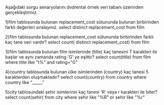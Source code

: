 Aşağıdaki sorgu senaryolarını dvdrental örnek veri tabanı üzerinden gerçekleştiriniz.

1)film tablosunda bulunan replacement_cost sütununda bulunan birbirinden farklı değerleri sıralayınız.
select distinct replacement_cost from film

2)film tablosunda bulunan replacement_cost sütununda birbirinden farklı kaç tane veri vardır?
select count( distinct replacement_cost) from film

3)film tablosunda bulunan film isimlerinde (title) kaç tanesini T karakteri ile başlar ve aynı zamanda rating 'G' ye eşittir?
select count(title) from film where title like "t%" and rating="G"

4)country tablosunda bulunan ülke isimlerinden (country) kaç tanesi 5 karakterden oluşmaktadır?
select count(country) from country where country like "_____"

5)city tablosundaki şehir isimlerinin kaç tanesi 'R' veya r karakteri ile biter?
select count(sehir) from city where sehir like "%R" or sehir like "%r"
